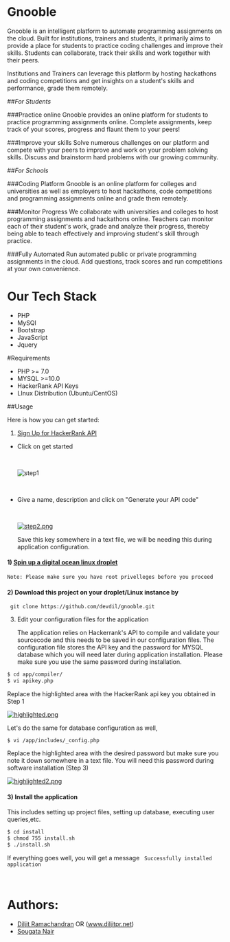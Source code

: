 

Gnooble
==============================================

Gnooble is an intelligent platform to automate programming assignments on the cloud. Built for institutions, trainers and students, it primarily aims to provide a place for students to practice coding challenges and improve their skills. Students can collaborate, track their skills and work together with their peers.

Institutions and Trainers can leverage this platform by hosting hackathons and coding competitions and get insights on a student's skills and performance, grade them remotely.


##_For Students_

###Practice online
Gnooble provides an online platform for students to practice programming assignments online. Complete assignments, keep track of your scores, progress and flaunt them to your peers!

###Improve your skills
Solve numerous challenges on our platform and compete with your peers to improve and work on your problem solving skills. Discuss and brainstorm hard problems with our growing community.

##_For Schools_

###Coding Platform
Gnooble is an online platform for colleges and universities as well as employers to host hackathons, code competitions and programming assignments online and grade them remotely.

###Monitor Progress
We collaborate with universities and colleges to host programming assignments and hackathons online. Teachers can monitor each of their student's work, grade and analyze their progress, thereby being able to teach effectively and improving student's skill through practice.

###Fully Automated
Run automated public or private programming assignments in the cloud. Add questions, track scores and run competitions at your own convenience.


Our Tech Stack
===============================================
* PHP 
* MySQl
* Bootstrap
* JavaScript
* Jquery

#Requirements 
* PHP >= 7.0
* MYSQL >=10.0
* HackerRank API Keys
* LInux Distribution (Ubuntu/CentOS) 

##Usage

Here is how you can get started:

1) [Sign Up for HackerRank API](https://www.hackerrank.com/api)

* Click on get started

  ​

  ![step1](https://s27.postimg.org/o5wmqe5f7/hackerrank_api.png)

  ​

* Give a name, description and click on "Generate your API code"

  ​

  [![step2.png](https://s23.postimg.org/db3xoh2p7/step2.png)](https://postimg.org/image/ongj69bdz/)

  Save this key somewhere in a text file, we will be needing this during application configuration.

#### 1)  [Spin up a digital ocean linux droplet](https://www.digitalocean.com/)

    Note: Please make sure you have root privelleges before you proceed
#### 2)  Download this project on your droplet/Linux instance by

  ``` git clone https://github.com/devdil/gnooble.git```

3) Edit your configuration files for the application

   The application relies on Hackerrank's API to compile and validate your sourcecode and this needs to be saved in our configuration files. The configuration file stores the API key and the password for MYSQL database which you will need later during application installation. Please make sure you use the same password during installation.

```BASH
$ cd app/compiler/
$ vi apikey.php
```

Replace the highlighted area with the HackerRank api key you obtained in Step 1

[![highlighted.png](https://s23.postimg.org/seszsri7f/highlighted.png)](https://postimg.org/image/p7yg94xrb/)

Let's do the same for database configuration as well,

```shell
$ vi /app/includes/_config.php
```

Replace the highlighted area with the desired password but make sure you note it down somewhere in a text file. You will need this password during software installation (Step 3)

[![highlighted2.png](https://s27.postimg.org/t5xizyhbn/highlighted2.png)](https://postimg.org/image/i6cbocqwf/)



#### 3)  Install the application

 This includes setting up project files, setting up database, executing user queries,etc.


```bash
$ cd install
$ chmod 755 install.sh
$ ./install.sh
```


If everything goes well, you will get a message
       ``` Successfully installed application```


​     




Authors:
=================

* [Diljit Ramachandran](www.facebook.com/diljitpr) OR (www.diljitpr.net)
* [Sougata Nair](https://sougatanair.com)



